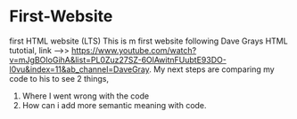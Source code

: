 # First-Website
first HTML website (LTS)
This is m first website following Dave Grays HTML tutotial, link -->> https://www.youtube.com/watch?v=mJgBOIoGihA&list=PL0Zuz27SZ-6OlAwitnFUubtE93DO-l0vu&index=11&ab_channel=DaveGray.
My next steps are comparing my code to his to see 2 things,
1. Where I went wrong with the code
2. How can i add more semantic meaning with code.
